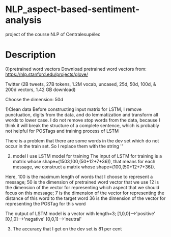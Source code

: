 # NLP_aspect-based-sentiment-analysis
project of the course NLP of Centralesupélec

# Description
0)pretrained word vectors
Download pretrained word vectors from: https://nlp.stanford.edu/projects/glove/

Twitter (2B tweets, 27B tokens, 1.2M vocab, uncased, 25d, 50d, 100d, & 200d vectors, 1.42 GB download)

Choose the dimension: 50d 

1)Clean data
Before constructing input matrix for LSTM, I remove punctuation, digits from the data, and do lemmatization and transform all words to lower case. I do not remove stop words from the data, because I think it will break the structure of a complete sentence, which is probably not helpful for POSTags and training process of LSTM

There is a problem that there are some words in the dev set which do not occur in the train set. So I replace them with the string '<hashtag>'

2) model
I use LSTM model for training
The input of LSTM for training is a matrix whose shape=(1503,100,(50+12+7+36)), that means for each message, we construct a matrix whose shape=(100,(50+12+7+36)). 

Here, 100 is the maximum length of words that I choose to represent a message;
50 is the dimension of pretrained word vector that we use
12 is the dimension of the vector for representing which aspect that we should focus on this message;
7 is the dimension of the vector for representing the distance of this word to the target word
36 is the dimension of the vector for representing the POSTag for this word

The output of LSTM model is a vector with length=3;
[1,0,0]-->'positive'
[0,1,0]-->'negative'
[0,0,1]-->'neutral'

3. The accuracy that I get on the dev set is 81 per cent

